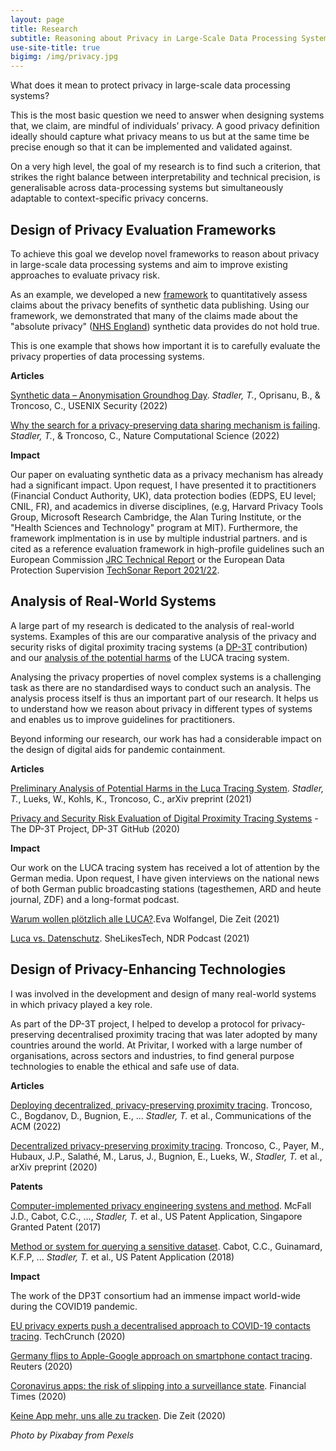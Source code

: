 ```yaml
---
layout: page
title: Research
subtitle: Reasoning about Privacy in Large-Scale Data Processing Systems
use-site-title: true
bigimg: /img/privacy.jpg
---
```


What does it mean to protect privacy in large-scale data processing systems?

This is the most basic question we need to answer when designing systems that, we claim, are mindful of individuals’ privacy.
A good privacy definition ideally should capture what privacy means to us but at the same time be precise enough so that it can be implemented and validated against.

On a very high level, the goal of my research is to find such a criterion, that strikes the right balance between interpretability and technical precision, is generalisable across data-processing systems but simultaneously adaptable to context-specific privacy concerns.


Design of Privacy Evaluation Frameworks
---
To achieve this goal we develop novel frameworks to reason about privacy in large-scale data processing systems and aim to improve existing approaches to evaluate privacy risk.

As an example, we developed a new [framework](https://github.com/spring-epfl/synthetic_data_release) to quantitatively assess claims about the privacy benefits of synthetic data publishing.
Using our framework, we demonstrated that many of the claims made about the "absolute privacy" ([NHS England](https://data.england.nhs.uk/dataset/a-e-synthetic-data)) synthetic data provides do not hold true.

This is one example that shows how important it is to carefully evaluate the privacy properties of data processing systems.


**Articles**

[Synthetic data – Anonymisation Groundhog Day](https://www.usenix.org/system/files/sec22-stadler.pdf). *Stadler, T.*, Oprisanu, B., & Troncoso, C., USENIX Security (2022)

[Why the search for a privacy-preserving data sharing mechanism is failing](https://www.nature.com/articles/s43588-022-00236-x). *Stadler, T.*, & Troncoso, C., Nature Computational Science (2022)


**Impact**

Our paper on evaluating synthetic data as a privacy mechanism has already had a significant impact. Upon request, I have presented it to practitioners (Financial Conduct Authority, UK), data protection bodies (EDPS, EU level; CNIL, FR),
and academics in diverse disciplines, (e.g, Harvard Privacy Tools Group, Microsoft Research Cambridge, the Alan Turing Institute, or the "Health Sciences and Technology" program at MIT).
Furthermore, the framework implmentation is in use by multiple industrial partners.
and is cited as a reference evaluation framework in high-profile guidelines such an European Commission [JRC Technical Report](https://publications.jrc.ec.europa.eu/repository/handle/JRC128595) or
the European Data Protection Supervision [TechSonar Report 2021/22](https://edps.europa.eu/system/files/2021-12/techsonar_2021-2022_report_en.pdf).


Analysis of Real-World Systems
---
A large part of my research is dedicated to the analysis of real-world systems. 
Examples of this are our comparative analysis of the privacy and security risks of digital proximity tracing systems (a [DP-3T](https://github.com/DP-3T/documents/blob/master/Security%20analysis/Privacy%20and%20Security%20Attacks%20on%20Digital%20Proximity%20Tracing%20Systems.pdf) contribution)
and our [analysis of the potential harms](https://arxiv.org/abs/2103.11958) of the LUCA tracing system.

Analysing the privacy properties of novel complex systems is a challenging task as there are no standardised ways to conduct such an analysis.
The analysis process itself is thus an important part of our research.
It helps us to understand how we reason about privacy in different types of systems and enables us to improve guidelines for practitioners.

Beyond informing our research, our work has had a considerable impact on the design of digital aids for pandemic containment. 


**Articles**

[Preliminary Analysis of Potential Harms in the Luca Tracing  System](https://arxiv.org/pdf/2103.11958.pdf). *Stadler, T.*, Lueks, W., Kohls, K., Troncoso, C., arXiv preprint (2021)

[Privacy and Security Risk Evaluation of Digital Proximity Tracing Systems](https://github.com/DP-3T/documents/blob/master/Security%20analysis/Privacy%20and%20Security%20Attacks%20on%20Digital%20Proximity%20Tracing%20Systems.pdf) - The DP-3T Project, DP-3T GitHub (2020) 


**Impact**

Our work on the LUCA tracing system has received a lot of attention by the German media. Upon request, I have given interviews on the national news of both German public broadcasting stations (tagesthemen, ARD and heute journal, ZDF) and a long-format podcast.

[Warum wollen plötzlich alle LUCA?](https://www.zeit.de/digital/datenschutz/2021-03/corona-app-luca-kontaktverfolgung-einsatz-umstritten-kontakte-politik-lobbyismus).Eva Wolfangel, Die Zeit (2021)

[Luca vs. Datenschutz](https://www.ndr.de/nachrichten/info/podcast4808.html). SheLikesTech, NDR Podcast (2021)


Design of Privacy-Enhancing Technologies
---
I was involved in the development and design of many real-world systems in which privacy played a key role.

As part of the DP-3T project, I helped to develop a protocol for privacy-preserving decentralised proximity tracing that was later adopted by many countries around the world.
At Privitar, I worked with a large number of organisations, across sectors and industries, to find general purpose technologies to enable the ethical and safe use of data. 


**Articles**

[Deploying decentralized, privacy-preserving proximity tracing](https://dl.acm.org/doi/abs/10.1145/3524107). Troncoso, C., Bogdanov, D., Bugnion, E., ... *Stadler, T.* et al., Communications of the ACM (2022)

[Decentralized privacy-preserving proximity tracing](https://arxiv.org/pdf/2005.12273). Troncoso, C., Payer, M., Hubaux, J.P., Salathé, M., Larus, J., Bugnion, E., Lueks, W., *Stadler, T.* et al., arXiv preprint (2020)


**Patents**

[Computer-implemented privacy engineering systens and method](https://patents.google.com/patent/US20200327252A1/en). McFall J.D., Cabot, C.C., ..., *Stadler, T.* et al., US Patent Application, Singapore Granted Patent (2017)

[Method or system for querying a sensitive dataset](https://patents.google.com/patent/US20220277097A1/en). Cabot, C.C., Guinamard, K.F.P, ... *Stadler, T.* et al., US Patent Application (2018)


**Impact**

The work of the DP3T consortium had an immense impact world-wide during the COVID19 pandemic.  

[EU privacy experts push a decentralised approach to COVID-19 contacts tracing](https://techcrunch.com/2020/04/06/eu-privacy-experts-push-a-decentralized-approach-to-covid-19-contacts-tracing/). TechCrunch (2020)

[Germany flips to Apple-Google approach on smartphone contact tracing](https://www.reuters.com/article/us-health-coronavirus-europe-tech-idUSKCN22807J). Reuters (2020)

[Coronavirus apps: the risk of slipping into a surveillance state](https://www.ft.com/content/d2609e26-8875-11ea-a01c-a28a3e3fbd33). Financial Times (2020)

[Keine App mehr, uns alle zu tracken](https://www.zeit.de/digital/datenschutz/2020-04/datenschutz-corona-app-bundesregierung-probleme). Die Zeit (2020)


*Photo by Pixabay from Pexels*